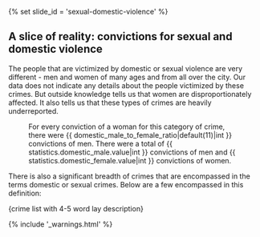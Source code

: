 {% set slide_id = 'sexual-domestic-violence' %}

## A slice of reality: convictions for sexual and domestic violence

The people that are victimized by domestic or sexual violence are very different - men and women of many ages and from all over the city. Our data does not indicate any details about the people victimized by these crimes. But outside knowledge tells us that women are disproportionately affected. It also tells us that these types of crimes are heavily underreported.

<figure id="affecting-women-viz-container">
  <div class="viz-container"></div>
  <figcaption>For every conviction of a woman for this category of crime, there were {{ domestic_male_to_female_ratio|default(11)|int }} convictions of men. There were a total of {{ statistics.domestic_male.value|int }} convictions of men and {{ statistics.domestic_female.value|int }} convictions of women.</figcaption>
</figure>

There is also a significant breadth of crimes that are encompassed in the terms domestic or sexual crimes. Below are a few encompassed in this definition:

{crime list with 4-5 word lay description}


{% include '_warnings.html' %}
